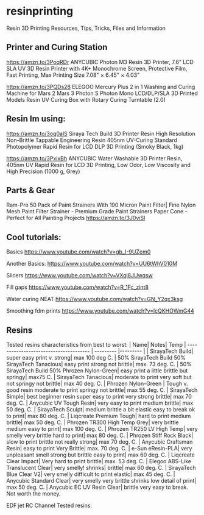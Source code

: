 # resinprinting
Resin 3D Printing Resources, Tips, Tricks, Files and Information

## Printer and Curing Station

https://amzn.to/3PoqRDr  ANYCUBIC Photon M3 Resin 3D Printer, 7.6" LCD SLA UV 3D Resin Printer with 4K+ Monochrome Screen, Protective Film, Fast Printing, Max Printing Size 7.08" × 6.45" × 4.03"

https://amzn.to/3PQDs28 ELEGOO Mercury Plus 2 in 1 Washing and Curing Machine for Mars 2 Mars 3 Photon S Photon Mono LCD/DLP/SLA 3D Printed Models Resin UV Curing Box with Rotary Curing Turntable (2.0)


## Resin Im using: 

https://amzn.to/3oq0alS Siraya Tech Build 3D Printer Resin High Resolution Non-Brittle Tappable Engineering Resin 405nm UV-Curing Standard Photopolymer Rapid Resin for LCD DLP 3D Printing (Smoky Black, 1kg)

https://amzn.to/3PxixBh  ANYCUBIC Water Washable 3D Printer Resin, 405nm UV Rapid Resin for LCD 3D Printing, Low Odor, Low Viscosity and High Precision (1000 g, Grey)

## Parts & Gear

Ram-Pro 50 Pack of Paint Strainers With 190 Micron Paint Filter| Fine Nylon Mesh Paint Filter Strainer - Premium Grade Paint Strainers Paper Cone - Perfect for All Painting Projects
https://amzn.to/3J0viSl



## Cool tutorials:

Basics https://www.youtube.com/watch?v=gb_I-9UZem0

Another Basics: https://www.youtube.com/watch?v=UU6tWhV010M

Slicers https://www.youtube.com/watch?v=VXql8JUwqsw

Fill gaps https://www.youtube.com/watch?v=R_1Fc_zint8

Water curing NEAT https://www.youtube.com/watch?v=GN_Y2qx3ksg

Smoothing fdm prints https://www.youtube.com/watch?v=lcQKHOWmG44

## Resins 

Tested resins characteristics from best to worst:
| Name| Notes| Temp
| -------------------------------------- | --------- |--------- |
|  SirayaTech Build| super easy print v. strong| max 100 deg C. 
|  50% SirayaTech Build 50% SirayaTech Tanacious| easy print strong not brittle| max. 73 deg. C.
|  50% SirayaTech Build 50% Phrozen Nylon-Green| easy print a little brittle but springy| max75 C.
|  SirayaTech Tanacious| moderate to print very soft but not springy not brittle| max 40 deg. C.
|  Phrozen Nylon-Green | Tough v. good resin moderate to print springy not brittle| max 55 deg. C.
|  SirayaTech Simple| best beginner resin super easy to print very strong brittle| max 70 deg. C.
|  Anycubic UV Tough Resin| very easy to print medium brittle| max 50 deg. C.
|  SirayaTech Sculpt| medium brittle a bit elastic easy to break ok to print| max 80 deg. C.
|  Liqcreate Premium Tough| hard to print medium brittle| max 50 deg. C.
|  Phrozen TR300 High Temp Grey| very brittle medium easy to print| max 100 deg. C.
|  Phrozen TR250 LV High Temp| very smelly very brittle hard to print| max 80 deg. C.
|  Phrozen Stiff Rock Black| slow to print brittle not really strong| max 70 deg. C.
|  Anycubic Craftsman Resin| easy to print Very Brittle| max. 70 deg. C.
|  e-Sun eResin-PLA| very unpleasant smell strong but brittle easy to print|  max 60 deg. C.
|  Liqcreate Clear Impact| Very hard to print brittle| max. 53 deg. C.
|  Elegoo ABS-Like Translucent Clear| very smelly! shrinks| brittle| max 60 deg. C.
|  SirayaTech Blue Clear V2| very smelly difficult to print elastic| max 45 deg. C.
|  Anycubic Standard Clear| very smelly very brittle shrinks low detail of print| max 50 deg. C.
|  Anycubic EC UV Resin Clear| brittle very easy to break. Not worth the money.

EDF jet RC Channel Tested resins: